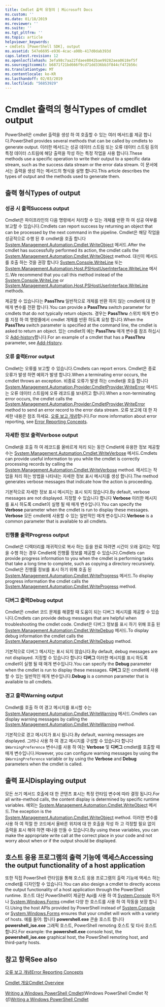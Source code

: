 ```yaml
---
title: Cmdlet 출력 유형의 | Microsoft Docs
ms.custom: ''
ms.date: 01/18/2019
ms.reviewer: ''
ms.suite: ''
ms.tgt_pltfrm: ''
ms.topic: article
helpviewer_keywords:
- cmdlets [PowerShell SDK], output
ms.assetid: 547e6695-e936-4cac-a90b-417d0dab393d
caps.latest.revision: 12
ms.openlocfilehash: 3efa98c7aa22fdaee8042bae99282aea0618ef5f
ms.sourcegitcommit: b6871f21bd666f9cd71dd336bb3f844cf472b56c
ms.translationtype: MT
ms.contentlocale: ko-KR
ms.lasthandoff: 02/03/2019
ms.locfileid: "56853929"
---
```

# <a name="types-of-cmdlet-output"></a><span data-ttu-id="889c0-102">Cmdlet 출력의 형식</span><span class="sxs-lookup"><span data-stu-id="889c0-102">Types of cmdlet output</span></span>

<span data-ttu-id="889c0-103">PowerShell은 cmdlet 출력을 생성 하 여 호출할 수 있는 여러 메서드를 제공 합니다.</span><span class="sxs-lookup"><span data-stu-id="889c0-103">PowerShell provides several methods that can be called by cmdlets to generate output.</span></span> <span data-ttu-id="889c0-104">이러한 메서드는 성공 데이터 스트림 또는 오류 데이터 스트림 등의 특정 데이터 스트림에 해당 출력을 작성 하는 특정 작업을 사용 합니다.</span><span class="sxs-lookup"><span data-stu-id="889c0-104">These methods use a specific operation to write their output to a specific data stream, such as the success data stream or the error data stream.</span></span> <span data-ttu-id="889c0-105">이 문서에서는 출력을 생성 하는 메서드의 형식을 설명 합니다.</span><span class="sxs-lookup"><span data-stu-id="889c0-105">This article describes the types of output and the methods used to generate them.</span></span>

## <a name="types-of-output"></a><span data-ttu-id="889c0-106">출력 형식</span><span class="sxs-lookup"><span data-stu-id="889c0-106">Types of output</span></span>

### <a name="success-output"></a><span data-ttu-id="889c0-107">성공 시 출력</span><span class="sxs-lookup"><span data-stu-id="889c0-107">Success output</span></span>

<span data-ttu-id="889c0-108">Cmdlet은 파이프라인의 다음 명령에서 처리할 수 있는 개체를 반환 하 여 성공 여부를 보고할 수 있습니다.</span><span class="sxs-lookup"><span data-stu-id="889c0-108">Cmdlets can report success by returning an object that can be processed by the next command in the pipeline.</span></span> <span data-ttu-id="889c0-109">Cmdlet은 해당 작업을 성공적으로 수행 된 후 cmdlet을 호출 합니다 [System.Management.Automation.Cmdlet.WriteObject](/dotnet/api/System.Management.Automation.Cmdlet.WriteObject) 메서드.</span><span class="sxs-lookup"><span data-stu-id="889c0-109">After the cmdlet has successfully performed its action, the cmdlet calls the [System.Management.Automation.Cmdlet.WriteObject](/dotnet/api/System.Management.Automation.Cmdlet.WriteObject) method.</span></span> <span data-ttu-id="889c0-110">대신이 메서드를 호출 하는 것을 권장 합니다 [System.Console.WriteLine](/dotnet/api/System.Console.WriteLine) 또는 [System.Management.Automation.Host.PSHostUserInterface.WriteLine](/dotnet/api/System.Management.Automation.Host.PSHostUserInterface.WriteLine) 메서드.</span><span class="sxs-lookup"><span data-stu-id="889c0-110">We recommend that you call this method instead of the [System.Console.WriteLine](/dotnet/api/System.Console.WriteLine) or [System.Management.Automation.Host.PSHostUserInterface.WriteLine](/dotnet/api/System.Management.Automation.Host.PSHostUserInterface.WriteLine) methods.</span></span>

<span data-ttu-id="889c0-111">제공할 수 있습니다는 **PassThru** 일반적으로 개체를 반환 하지 않는 cmdlet에 대 한 매개 변수를 전환 합니다.</span><span class="sxs-lookup"><span data-stu-id="889c0-111">You can provide a **PassThru** switch parameter for cmdlets that do not typically return objects.</span></span>
<span data-ttu-id="889c0-112">경우는 **PassThru** 스위치 매개 변수를 지정 하 여 명령줄에서 cmdlet 개체를 반환 하도록 요청 합니다.</span><span class="sxs-lookup"><span data-stu-id="889c0-112">When the **PassThru** switch parameter is specified at the command line, the cmdlet is asked to return an object.</span></span> <span data-ttu-id="889c0-113">있는 cmdlet의 예는 **PassThru** 매개 변수를 참조 하십시오 [Add-history](/powershell/module/Microsoft.PowerShell.Core/Add-History)합니다.</span><span class="sxs-lookup"><span data-stu-id="889c0-113">For an example of a cmdlet that has a **PassThru** parameter, see [Add-History](/powershell/module/Microsoft.PowerShell.Core/Add-History).</span></span>

### <a name="error-output"></a><span data-ttu-id="889c0-114">오류 출력</span><span class="sxs-lookup"><span data-stu-id="889c0-114">Error output</span></span>

<span data-ttu-id="889c0-115">Cmdlet는 오류를 보고할 수 있습니다.</span><span class="sxs-lookup"><span data-stu-id="889c0-115">Cmdlets can report errors.</span></span> <span data-ttu-id="889c0-116">Cmdlet은 종료 오류가 발생 하면 예외가 발생 합니다.</span><span class="sxs-lookup"><span data-stu-id="889c0-116">When a terminating error occurs, the cmdlet throws an exception.</span></span> <span data-ttu-id="889c0-117">비종료 오류가 발생 하는 cmdlet을 호출 합니다 [System.Management.Automation.Provider.CmdletProvider.WriteError](/dotnet/api/System.Management.Automation.Provider.CmdletProvider.WriteError) 메서드는 오류 데이터 스트림에 오류 레코드를 보내려고 합니다.</span><span class="sxs-lookup"><span data-stu-id="889c0-117">When a non-terminating error occurs, the cmdlet calls the [System.Management.Automation.Provider.CmdletProvider.WriteError](/dotnet/api/System.Management.Automation.Provider.CmdletProvider.WriteError) method to send an error record to the error data stream.</span></span> <span data-ttu-id="889c0-118">오류 보고에 대 한 자세한 내용은 참조 하세요. [오류 보고 개념](./error-reporting-concepts.md)합니다.</span><span class="sxs-lookup"><span data-stu-id="889c0-118">For more information about error reporting, see [Error Reporting Concepts](./error-reporting-concepts.md).</span></span>

### <a name="verbose-output"></a><span data-ttu-id="889c0-119">자세한 정보 출력</span><span class="sxs-lookup"><span data-stu-id="889c0-119">Verbose output</span></span>

<span data-ttu-id="889c0-120">Cmdlet을 호출 하 여 레코드를 올바르게 처리 되는 동안 Cmdlet에 유용한 정보 제공할 수는 [System.Management.Automation.Cmdlet.WriteVerbose](/dotnet/api/System.Management.Automation.Cmdlet.WriteVerbose) 메서드.</span><span class="sxs-lookup"><span data-stu-id="889c0-120">Cmdlets can provide useful information to you while the cmdlet is correctly processing records by calling the [System.Management.Automation.Cmdlet.WriteVerbose](/dotnet/api/System.Management.Automation.Cmdlet.WriteVerbose) method.</span></span> <span data-ttu-id="889c0-121">메서드는 작업을 처리 하는 방법을 나타내는 자세한 정보 표시 메시지를 생성 합니다.</span><span class="sxs-lookup"><span data-stu-id="889c0-121">The method generates verbose messages that indicate how the action is proceeding.</span></span>

<span data-ttu-id="889c0-122">기본적으로 자세한 정보 표시 메시지는 표시 되지 않습니다.</span><span class="sxs-lookup"><span data-stu-id="889c0-122">By default, verbose messages are not displayed.</span></span> <span data-ttu-id="889c0-123">지정할 수 있습니다 합니다 **Verbose** 이러한 메시지를 표시 하도록 cmdlet이 실행 될 때 매개 변수입니다.</span><span class="sxs-lookup"><span data-stu-id="889c0-123">You can specify the **Verbose** parameter when the cmdlet is run to display these messages.</span></span> <span data-ttu-id="889c0-124">**Verbose** 모든 cmdlet에 사용할 수 있는 일반적인 매개 변수입니다.</span><span class="sxs-lookup"><span data-stu-id="889c0-124">**Verbose** is a common parameter that is available to all cmdlets.</span></span>

### <a name="progress-output"></a><span data-ttu-id="889c0-125">진행률 출력</span><span class="sxs-lookup"><span data-stu-id="889c0-125">Progress output</span></span>

<span data-ttu-id="889c0-126">Cmdlet은 디렉터리를 재귀적으로 복사 하는 등을 완료 하려면 시간이 오래 걸리는 작업을 수행 하는 경우 Cmdlet에 진행률 정보를 제공할 수 있습니다.</span><span class="sxs-lookup"><span data-stu-id="889c0-126">Cmdlets can provide progress information to you when the cmdlet is performing tasks that take a long time to complete, such as copying a directory recursively.</span></span> <span data-ttu-id="889c0-127">Cmdlet은 진행률 정보를 표시 하기 위해 호출 된 [System.Management.Automation.Cmdlet.WriteProgress](/dotnet/api/System.Management.Automation.Cmdlet.WriteProgress) 메서드.</span><span class="sxs-lookup"><span data-stu-id="889c0-127">To display progress information the cmdlet calls the [System.Management.Automation.Cmdlet.WriteProgress](/dotnet/api/System.Management.Automation.Cmdlet.WriteProgress) method.</span></span>

### <a name="debug-output"></a><span data-ttu-id="889c0-128">디버그 출력</span><span class="sxs-lookup"><span data-stu-id="889c0-128">Debug output</span></span>

<span data-ttu-id="889c0-129">Cmdlet은 cmdlet 코드 문제를 해결할 때 도움이 되는 디버그 메시지를 제공할 수 있습니다.</span><span class="sxs-lookup"><span data-stu-id="889c0-129">Cmdlets can provide debug messages that are helpful when troubleshooting the cmdlet code.</span></span> <span data-ttu-id="889c0-130">Cmdlet은 디버그 정보를 표시 하기 위해 호출 된 [System.Management.Automation.Cmdlet.WriteDebug](/dotnet/api/System.Management.Automation.Cmdlet.WriteDebug) 메서드.</span><span class="sxs-lookup"><span data-stu-id="889c0-130">To display debug information the cmdlet calls the [System.Management.Automation.Cmdlet.WriteDebug](/dotnet/api/System.Management.Automation.Cmdlet.WriteDebug) method.</span></span>

<span data-ttu-id="889c0-131">기본적으로 디버그 메시지는 표시 되지 않습니다.</span><span class="sxs-lookup"><span data-stu-id="889c0-131">By default, debug messages are not displayed.</span></span> <span data-ttu-id="889c0-132">지정할 수 있습니다 합니다 **디버그** 이러한 메시지를 표시 하도록 cmdlet이 실행 될 때 매개 변수입니다.</span><span class="sxs-lookup"><span data-stu-id="889c0-132">You can specify the **Debug** parameter when the cmdlet is run to display these messages.</span></span> <span data-ttu-id="889c0-133">**디버그** 모든 cmdlet에 사용할 수 있는 일반적인 매개 변수입니다.</span><span class="sxs-lookup"><span data-stu-id="889c0-133">**Debug** is a common parameter that is available to all cmdlets.</span></span>

### <a name="warning-output"></a><span data-ttu-id="889c0-134">경고 출력</span><span class="sxs-lookup"><span data-stu-id="889c0-134">Warning output</span></span>

<span data-ttu-id="889c0-135">Cmdlet를 호출 하 여 경고 메시지를 표시할 수는 [System.Management.Automation.Cmdlet.WriteWarning](/dotnet/api/System.Management.Automation.Cmdlet.WriteWarning) 메서드.</span><span class="sxs-lookup"><span data-stu-id="889c0-135">Cmdlets can display warning messages by calling the [System.Management.Automation.Cmdlet.WriteWarning](/dotnet/api/System.Management.Automation.Cmdlet.WriteWarning) method.</span></span>

<span data-ttu-id="889c0-136">기본적으로 경고 메시지가 표시 됩니다.</span><span class="sxs-lookup"><span data-stu-id="889c0-136">By default, warning messages are displayed.</span></span> <span data-ttu-id="889c0-137">그러나 사용 하 여 경고 메시지를 구성할 수 있습니다 합니다 `$WarningPreference` 변수나를 사용 하 여는 **Verbose** 및 **디버그** cmdlet를 호출할 때 매개 변수입니다.</span><span class="sxs-lookup"><span data-stu-id="889c0-137">However, you can configure warning messages by using the `$WarningPreference` variable or by using the **Verbose** and **Debug** parameters when the cmdlet is called.</span></span>

## <a name="displaying-output"></a><span data-ttu-id="889c0-138">출력 표시</span><span class="sxs-lookup"><span data-stu-id="889c0-138">Displaying output</span></span>

<span data-ttu-id="889c0-139">모든 쓰기 메서드 호출에 대 한 콘텐츠 표시는 특정 런타임 변수에 따라 결정 됩니다.</span><span class="sxs-lookup"><span data-stu-id="889c0-139">For all write-method calls, the content display is determined by specific runtime variables.</span></span> <span data-ttu-id="889c0-140">예외는 [System.Management.Automation.Cmdlet.WriteObject](/dotnet/api/System.Management.Automation.Cmdlet.WriteObject) 메서드.</span><span class="sxs-lookup"><span data-stu-id="889c0-140">The exception is the [System.Management.Automation.Cmdlet.WriteObject](/dotnet/api/System.Management.Automation.Cmdlet.WriteObject) method.</span></span> <span data-ttu-id="889c0-141">이러한 변수를 사용 하 여 적절 한 코드에서 올바른 위치에 대 한 호출을 작성 하 고 걱정할 필요 없이 출력을 표시 해야 하면 때나을 만들 수 있습니다.</span><span class="sxs-lookup"><span data-stu-id="889c0-141">By using these variables, you can make the appropriate write call at the correct place in your code and not worry about when or if the output should be displayed.</span></span>

## <a name="accessing-the-output-functionality-of-a-host-application"></a><span data-ttu-id="889c0-142">호스트 응용 프로그램의 출력 기능에 액세스</span><span class="sxs-lookup"><span data-stu-id="889c0-142">Accessing the output functionality of a host application</span></span>

<span data-ttu-id="889c0-143">또한 직접 PowerShell 런타임을 통해 호스트 응용 프로그램의 출력 기능에 액세스 하는 cmdlet를 디자인할 수 있습니다.</span><span class="sxs-lookup"><span data-stu-id="889c0-143">You can also design a cmdlet to directly access the output functionality of a host application through the PowerShell runtime.</span></span> <span data-ttu-id="889c0-144">호스트 대신 PowerShell이 제공한 Api를 사용 하 여 [System.Console](/dotnet/api/System.Console) 하거나 [System.Windows.Forms](/dotnet/api/System.Windows.Forms) cmdlet 다양 한 호스트를 사용 하 여 작동을 보장 합니다.</span><span class="sxs-lookup"><span data-stu-id="889c0-144">Using the host APIs provided by PowerShell instead of [System.Console](/dotnet/api/System.Console) or [System.Windows.Forms](/dotnet/api/System.Windows.Forms) ensures that your cmdlet will work with a variety of hosts.</span></span> <span data-ttu-id="889c0-145">예를 들어: 합니다 **powershell.exe** 콘솔 호스트 합니다 **powershell_ise.exe** 그래픽 호스트, PowerShell remoting 호스트 및 타사 호스트 합니다.</span><span class="sxs-lookup"><span data-stu-id="889c0-145">For example: the **powershell.exe** console host, the **powershell_ise.exe** graphical host, the PowerShell remoting host, and third-party hosts.</span></span>

## <a name="see-also"></a><span data-ttu-id="889c0-146">참고 항목</span><span class="sxs-lookup"><span data-stu-id="889c0-146">See also</span></span>

[<span data-ttu-id="889c0-147">오류 보고 개념</span><span class="sxs-lookup"><span data-stu-id="889c0-147">Error Reporting Concepts</span></span>](./error-reporting-concepts.md)

[<span data-ttu-id="889c0-148">Cmdlet 개요</span><span class="sxs-lookup"><span data-stu-id="889c0-148">Cmdlet Overview</span></span>](./cmdlet-overview.md)

<span data-ttu-id="889c0-149">[Writing a Windows PowerShell Cmdlet](./writing-a-windows-powershell-cmdlet.md)(Windows PowerShell Cmdlet 작성)</span><span class="sxs-lookup"><span data-stu-id="889c0-149">[Writing a Windows PowerShell Cmdlet](./writing-a-windows-powershell-cmdlet.md)</span></span>